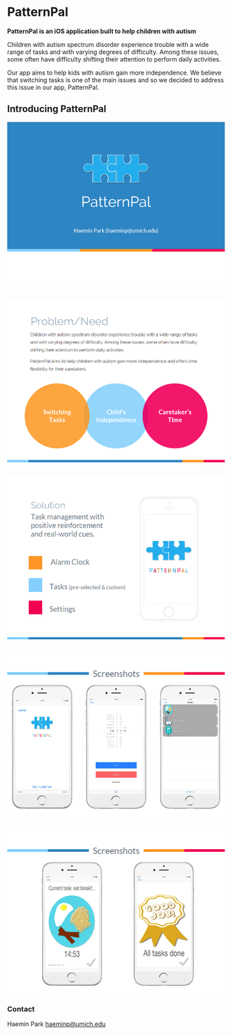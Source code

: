 # PatternPal

**PatternPal is an iOS application built to help children with autism**


Children with autism spectrum disorder experience trouble with a wide range of tasks and with varying degrees of difficulty. Among these issues, some often have difficulty shifting their attention to perform daily activities. 

Our app aims to help kids with autism gain more independence. We believe that switching tasks is one of the main issues and so we decided to address this issue in our app, PatternPal. 

## Introducing PatternPal
![alt tag](https://github.com/haeminn/Pattern-Pal/blob/master/p1.png)
##
![alt tag](https://github.com/haeminn/Pattern-Pal/blob/master/p2.png)
##
![alt tag](https://github.com/haeminn/Pattern-Pal/blob/master/p3.png)
##
![alt tag](https://github.com/haeminn/Pattern-Pal/blob/master/p4.png)
##
![alt tag](https://github.com/haeminn/Pattern-Pal/blob/master/p5.png)



### Contact
Haemin Park haeminp@umich.edu



